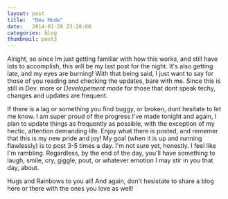 ```yaml
---
layout: post
title:  "Dev Mode"
date:   2014-01-28 23:28:00
categories: blog
thumbnail: post3
---
```


Alright, so since Im just getting familiar with how this works, and still have lots to accomplish, this will be my last post for the night. It's also getting late, and my eyes are burning! With that being said, I just want to say for those of you reading and checking the updates, bare with me. Since this is still in Dev. more or _Developement mode_ for those that dont speak techy, changes and updates are frequent. 



If there is a lag or something you find buggy, or broken, dont hesitate to let me know. I am super proud of the progress I've made tonight and again, I plan to update things as frequently as possible, with the exception of my hectic, attention demanding life. Enjoy what there is posted, and rememer that this is my new pride and joy! My goal (when it is up and running flawlessly) is to post 3-5 times a day. I'm not sure yet, honestly. I feel like I'm rambling. Regardless, by the end of the day, you'll have something to laugh, smile, cry, giggle, pout, or whatever emotion I may stir in you that day, about.

Hugs and Rainbows to you all! 
And again, don't hesistate to share a blog here or there with the ones you love as well!